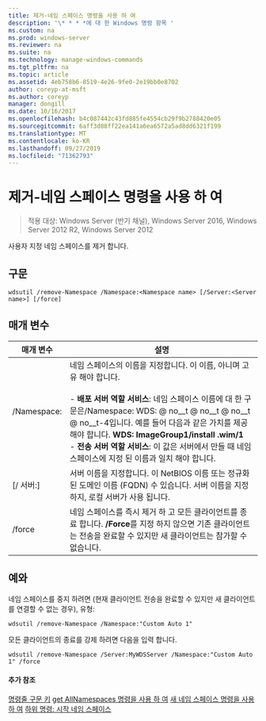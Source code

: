 ```yaml
---
title: 제거-네임 스페이스 명령을 사용 하 여
description: '\* * * *에 대 한 Windows 명령 항목 '
ms.custom: na
ms.prod: windows-server
ms.reviewer: na
ms.suite: na
ms.technology: manage-windows-commands
ms.tgt_pltfrm: na
ms.topic: article
ms.assetid: 4eb758b6-8519-4e26-9fe0-2e19bb0e8702
author: coreyp-at-msft
ms.author: coreyp
manager: dongill
ms.date: 10/16/2017
ms.openlocfilehash: b4c087442c43fd885fe4554cb29f9b2788420e05
ms.sourcegitcommit: 6aff3d88ff22ea141a6ea6572a5ad8dd6321f199
ms.translationtype: MT
ms.contentlocale: ko-KR
ms.lasthandoff: 09/27/2019
ms.locfileid: "71362793"
---
```

# <a name="using-the-remove-namespace-command"></a>제거-네임 스페이스 명령을 사용 하 여

>적용 대상: Windows Server (반기 채널), Windows Server 2016, Windows Server 2012 R2, Windows Server 2012

사용자 지정 네임 스페이스를 제거 합니다.
## <a name="syntax"></a>구문
```
wdsutil /remove-Namespace /Namespace:<Namespace name> [/Server:<Server name>] [/force]
```
## <a name="parameters"></a>매개 변수
|매개 변수|설명|
|-------|--------|
|/Namespace: <Namespace name>|네임 스페이스의 이름을 지정합니다. 이 이름, 아니며 고유 해야 합니다.<br /><br />-   **배포 서버 역할 서비스**: 네임 스페이스 이름에 대 한 구문은/Namespace: WDS: <ImageGroup> @ no__t @ no__t @ no__t @ no__t-4입니다. 예를 들어 다음과 같은 가치를 제공해야 합니다. **WDS: ImageGroup1/install .wim/1**<br />-   **전송 서버 역할 서비스**: 이 값은 서버에서 만들 때 네임 스페이스에 지정 된 이름과 일치 해야 합니다.|
|[/ 서버:<Server name>]|서버 이름을 지정합니다. 이 NetBIOS 이름 또는 정규화 된 도메인 이름 (FQDN) 수 있습니다. 서버 이름을 지정 하지, 로컬 서버가 사용 됩니다.|
|/force|네임 스페이스를 즉시 제거 하 고 모든 클라이언트를 종료 합니다. **/Force**를 지정 하지 않으면 기존 클라이언트는 전송을 완료할 수 있지만 새 클라이언트는 참가할 수 없습니다.|
## <a name="BKMK_examples"></a>예와
네임 스페이스를 중지 하려면 (현재 클라이언트 전송을 완료할 수 있지만 새 클라이언트를 연결할 수 없는 경우), 유형:
```
wdsutil /remove-Namespace /Namespace:"Custom Auto 1"
```
모든 클라이언트의 종료를 강제 하려면 다음을 입력 합니다.
```
wdsutil /remove-Namespace /Server:MyWDSServer /Namespace:"Custom Auto 1" /force
```
#### <a name="additional-references"></a>추가 참조
[명령줄 구문 키](command-line-syntax-key.md)
[get AllNamespaces 명령을 사용 하 여](using-the-get-allnamespaces-command.md)
[새 네임 스페이스 명령을 사용 하 여](using-the-new-namespace-command.md)
[하위 명령: 시작 네임 스페이스](subcommand-start-namespace.md)
